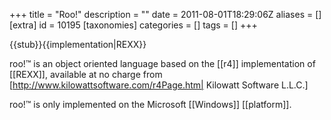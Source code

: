 +++
title = "Roo!"
description = ""
date = 2011-08-01T18:29:06Z
aliases = []
[extra]
id = 10195
[taxonomies]
categories = []
tags = []
+++

{{stub}}{{implementation|REXX}}

roo!&#8482; is an object oriented language based on the [[r4]] implementation of [[REXX]], available at no charge from [http://www.kilowattsoftware.com/r4Page.htm| Kilowatt Software L.L.C.]

roo!&#8482; is only implemented on the Microsoft [[Windows]] [[platform]].
